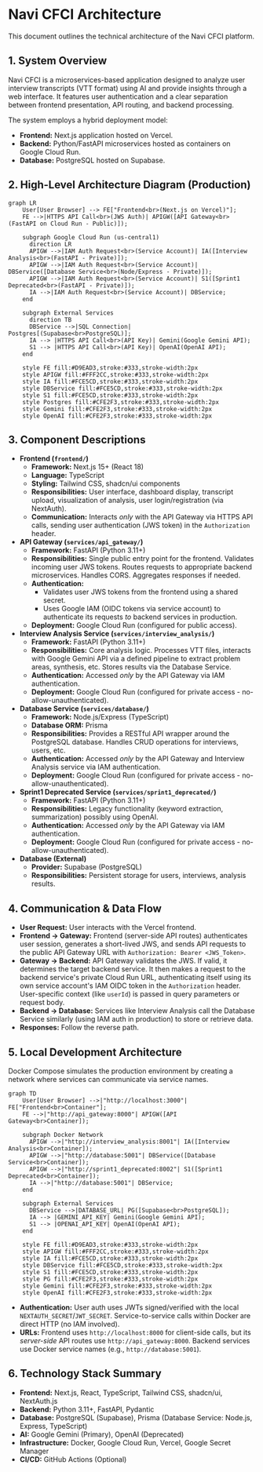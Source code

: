# Navi CFCI Architecture

This document outlines the technical architecture of the Navi CFCI platform.

## 1. System Overview

Navi CFCI is a microservices-based application designed to analyze user interview transcripts (VTT format) using AI and provide insights through a web interface. It features user authentication and a clear separation between frontend presentation, API routing, and backend processing.

The system employs a hybrid deployment model:
*   **Frontend:** Next.js application hosted on Vercel.
*   **Backend:** Python/FastAPI microservices hosted as containers on Google Cloud Run.
*   **Database:** PostgreSQL hosted on Supabase.

## 2. High-Level Architecture Diagram (Production)

```mermaid
graph LR
    User[User Browser] --> FE["Frontend<br>(Next.js on Vercel)"];
    FE -->|HTTPS API Call<br>(JWS Auth)| APIGW([API Gateway<br>(FastAPI on Cloud Run - Public)]);
    
    subgraph Google Cloud Run (us-central1)
      direction LR
      APIGW -->|IAM Auth Request<br>(Service Account)| IA([Interview Analysis<br>(FastAPI - Private)]);
      APIGW -->|IAM Auth Request<br>(Service Account)| DBService([Database Service<br>(Node/Express - Private)]);
      APIGW -->|IAM Auth Request<br>(Service Account)| S1([Sprint1 Deprecated<br>(FastAPI - Private)]);
      IA -->|IAM Auth Request<br>(Service Account)| DBService;
    end

    subgraph External Services
      direction TB
      DBService -->|SQL Connection| Postgres[(Supabase<br>PostgreSQL)];
      IA --> |HTTPS API Call<br>(API Key)| Gemini(Google Gemini API);
      S1 --> |HTTPS API Call<br>(API Key)| OpenAI(OpenAI API);
    end

    style FE fill:#D9EAD3,stroke:#333,stroke-width:2px
    style APIGW fill:#FFF2CC,stroke:#333,stroke-width:2px
    style IA fill:#FCE5CD,stroke:#333,stroke-width:2px
    style DBService fill:#FCE5CD,stroke:#333,stroke-width:2px
    style S1 fill:#FCE5CD,stroke:#333,stroke-width:2px
    style Postgres fill:#CFE2F3,stroke:#333,stroke-width:2px
    style Gemini fill:#CFE2F3,stroke:#333,stroke-width:2px
    style OpenAI fill:#CFE2F3,stroke:#333,stroke-width:2px

```

## 3. Component Descriptions

*   **Frontend (`frontend/`)**
    *   **Framework:** Next.js 15+ (React 18)
    *   **Language:** TypeScript
    *   **Styling:** Tailwind CSS, shadcn/ui components
    *   **Responsibilities:** User interface, dashboard display, transcript upload, visualization of analysis, user login/registration (via NextAuth).
    *   **Communication:** Interacts *only* with the API Gateway via HTTPS API calls, sending user authentication (JWS token) in the `Authorization` header.
*   **API Gateway (`services/api_gateway/`)**
    *   **Framework:** FastAPI (Python 3.11+)
    *   **Responsibilities:** Single public entry point for the frontend. Validates incoming user JWS tokens. Routes requests to appropriate backend microservices. Handles CORS. Aggregates responses if needed.
    *   **Authentication:**
        *   Validates user JWS tokens from the frontend using a shared secret.
        *   Uses Google IAM (OIDC tokens via service account) to authenticate its requests *to* backend services in production.
    *   **Deployment:** Google Cloud Run (configured for public access).
*   **Interview Analysis Service (`services/interview_analysis/`)**
    *   **Framework:** FastAPI (Python 3.11+)
    *   **Responsibilities:** Core analysis logic. Processes VTT files, interacts with Google Gemini API via a defined pipeline to extract problem areas, synthesis, etc. Stores results via the Database Service.
    *   **Authentication:** Accessed *only* by the API Gateway via IAM authentication.
    *   **Deployment:** Google Cloud Run (configured for private access - no-allow-unauthenticated).
*   **Database Service (`services/database/`)**
    *   **Framework:** Node.js/Express (TypeScript)
    *   **Database ORM:** Prisma
    *   **Responsibilities:** Provides a RESTful API wrapper around the PostgreSQL database. Handles CRUD operations for interviews, users, etc.
    *   **Authentication:** Accessed *only* by the API Gateway and Interview Analysis service via IAM authentication.
    *   **Deployment:** Google Cloud Run (configured for private access - no-allow-unauthenticated).
*   **Sprint1 Deprecated Service (`services/sprint1_deprecated/`)**
    *   **Framework:** FastAPI (Python 3.11+)
    *   **Responsibilities:** Legacy functionality (keyword extraction, summarization) possibly using OpenAI.
    *   **Authentication:** Accessed *only* by the API Gateway via IAM authentication.
    *   **Deployment:** Google Cloud Run (configured for private access - no-allow-unauthenticated).
*   **Database (External)**
    *   **Provider:** Supabase (PostgreSQL)
    *   **Responsibilities:** Persistent storage for users, interviews, analysis results.

## 4. Communication & Data Flow

*   **User Request:** User interacts with the Vercel frontend.
*   **Frontend -> Gateway:** Frontend (server-side API routes) authenticates user session, generates a short-lived JWS, and sends API requests to the public API Gateway URL with `Authorization: Bearer <JWS_Token>`.
*   **Gateway -> Backend:** API Gateway validates the JWS. If valid, it determines the target backend service. It then makes a request to the backend service's private Cloud Run URL, authenticating itself using its own service account's IAM OIDC token in the `Authorization` header. User-specific context (like `userId`) is passed in query parameters or request body.
*   **Backend -> Database:** Services like Interview Analysis call the Database Service similarly (using IAM auth in production) to store or retrieve data.
*   **Responses:** Follow the reverse path.

## 5. Local Development Architecture

Docker Compose simulates the production environment by creating a network where services can communicate via service names.

```mermaid
graph TD
    User[User Browser] -->|"http://localhost:3000"| FE["Frontend<br>Container"];
    FE -->|"http://api_gateway:8000"| APIGW([API Gateway<br>Container]);
    
    subgraph Docker Network
      APIGW -->|"http://interview_analysis:8001"| IA([Interview Analysis<br>Container]);
      APIGW -->|"http://database:5001"| DBService([Database Service<br>Container]);
      APIGW -->|"http://sprint1_deprecated:8002"| S1([Sprint1 Deprecated<br>Container]);
      IA -->|"http://database:5001"| DBService;
    end

    subgraph External Services
      DBService -->|DATABASE_URL| PG([Supabase<br>PostgreSQL]);
      IA --> |GEMINI_API_KEY| Gemini(Google Gemini API);
      S1 --> |OPENAI_API_KEY| OpenAI(OpenAI API);
    end

    style FE fill:#D9EAD3,stroke:#333,stroke-width:2px
    style APIGW fill:#FFF2CC,stroke:#333,stroke-width:2px
    style IA fill:#FCE5CD,stroke:#333,stroke-width:2px
    style DBService fill:#FCE5CD,stroke:#333,stroke-width:2px
    style S1 fill:#FCE5CD,stroke:#333,stroke-width:2px
    style PG fill:#CFE2F3,stroke:#333,stroke-width:2px
    style Gemini fill:#CFE2F3,stroke:#333,stroke-width:2px
    style OpenAI fill:#CFE2F3,stroke:#333,stroke-width:2px
```

*   **Authentication:** User auth uses JWTs signed/verified with the local `NEXTAUTH_SECRET`/`JWT_SECRET`. Service-to-service calls within Docker are direct HTTP (no IAM involved).
*   **URLs:** Frontend uses `http://localhost:8000` for client-side calls, but its *server-side* API routes use `http://api_gateway:8000`. Backend services use Docker service names (e.g., `http://database:5001`).

## 6. Technology Stack Summary

*   **Frontend:** Next.js, React, TypeScript, Tailwind CSS, shadcn/ui, NextAuth.js
*   **Backend:** Python 3.11+, FastAPI, Pydantic
*   **Database:** PostgreSQL (Supabase), Prisma (Database Service: Node.js, Express, TypeScript)
*   **AI:** Google Gemini (Primary), OpenAI (Deprecated)
*   **Infrastructure:** Docker, Google Cloud Run, Vercel, Google Secret Manager
*   **CI/CD:** GitHub Actions (Optional) 